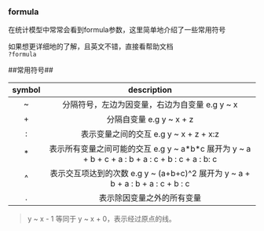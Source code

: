 ### formula
在统计模型中常常会看到formula参数，这里简单地介绍了一些常用符号  

如果想更详细地的了解，且英文不错，直接看帮助文档  
`?formula`

##常用符号##

| symbol | description |
| :---: | :---: |
| ~ | 分隔符号，左边为因变量，右边为自变量 e.g y ~ x |
| + | 分隔自变量 e.g y ~ x + z |
| : | 表示变量之间的交互 e.g y ~ x + z + x:z |
| * | 表示所有变量之间可能的交互 e.g y ~ a\*b\*c 展开为 y ~ a + b + c + a : b + a : c + b : c + a : b: c |
| ^ | 表示交互项达到的次数 e.g y ~ (a+b+c)^2 展开为 y ~ a + b + a : b + a : c + b : c |
| . | 表示除因变量之外的所有变量 |

> y ~ x - 1 等同于 y ~ x + 0，表示经过原点的线。
